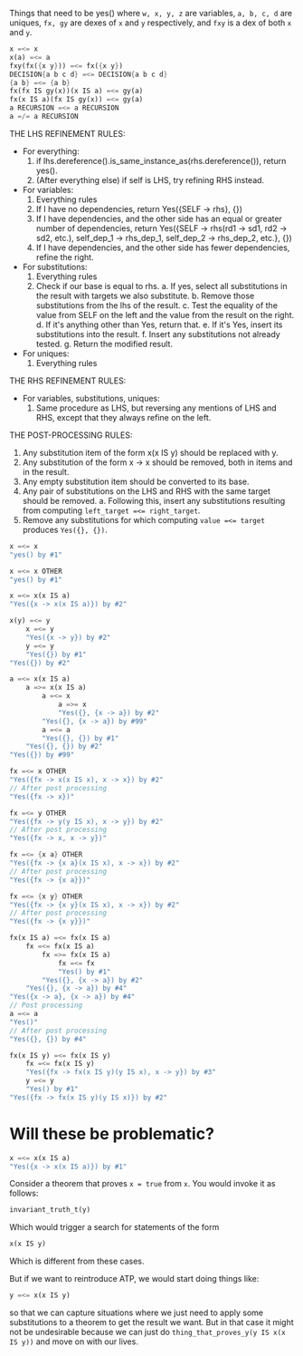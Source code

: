 Things that need to be yes() where `w, x, y, z` are variables, `a, b, c, d` are
uniques, `fx, gy` are dexes of `x` and `y` respectively, and `fxy` is a dex of
both `x` and `y`.
```rs
x =<= x
x(a) =<= a
fxy(fx({x y})) =<= fx({x y})
DECISION{a b c d} =<= DECISION{a b c d}
{a b} =<= {a b}
fx(fx IS gy(x))(x IS a) =<= gy(a)
fx(x IS a)(fx IS gy(x)) =<= gy(a)
a RECURSION =<= a RECURSION
a =/= a RECURSION
```

THE LHS REFINEMENT RULES:
- For everything:
    1. if lhs.dereference().is_same_instance_as(rhs.dereference()), return yes().
    99. (After everything else) if self is LHS, try refining RHS instead.
- For variables:
    1. Everything rules
    2. If I have no dependencies, return Yes({SELF -> rhs}, {})
    3. If I have dependencies, and the other side has an equal or greater number
       of dependencies, return Yes({SELF -> rhs(rd1 -> sd1, rd2 -> sd2, etc.),
       self_dep_1 -> rhs_dep_1, self_dep_2 -> rhs_dep_2, etc.}, {})
    4. If I have dependencies, and the other side has fewer dependencies, refine
       the right.
- For substitutions:
    1. Everything rules
    2. Check if our base is equal to rhs.
        a. If yes, select all substitutions in the result with targets we also
           substitute.
        b. Remove those substitutions from the lhs of the result.
        c. Test the equality of the value from SELF on the left and the value
           from the result on the right.
        d. If it's anything other than Yes, return that.
        e. If it's Yes, insert its substitutions into the result.
        f. Insert any substitutions not already tested.
        g. Return the modified result.
- For uniques:
    1. Everything rules

THE RHS REFINEMENT RULES:
- For variables, substitutions, uniques:
    1. Same procedure as LHS, but reversing any mentions of LHS and RHS, except
       that they always refine on the left.

THE POST-PROCESSING RULES:
1. Any substitution item of the form x(x IS y) should be replaced with y.
2. Any substitution of the form x -> x should be removed, both in items and in
   the result.
3. Any empty substitution item should be converted to its base.
4. Any pair of substitutions on the LHS and RHS with the same target should be
   removed.
    a. Following this, insert any substitutions resulting from computing
       `left_target =<= right_target`.
5. Remove any substitutions for which computing `value =<= target` produces
   `Yes({}, {})`.
```rs
x =<= x
"yes() by #1"
```
```rs
x =<= x OTHER
"yes() by #1"
```
```rs
x =<= x(x IS a)
"Yes({x -> x(x IS a)}) by #2"
```
```rs
x(y) =<= y
    x =<= y
    "Yes({x -> y}) by #2"
    y =<= y
    "Yes({}) by #1"
"Yes({}) by #2"
```
```rs
a =<= x(x IS a)
    a =>= x(x IS a)
        a =<= x
            a =>= x
            "Yes({}, {x -> a}) by #2"
        "Yes({}, {x -> a}) by #99"
        a =<= a
        "Yes({}, {}) by #1"
    "Yes({}, {}) by #2"
"Yes({}) by #99"
```
```rs
fx =<= x OTHER
"Yes({fx -> x(x IS x), x -> x}) by #2"
// After post processing
"Yes({fx -> x})"
```
```rs
fx =<= y OTHER
"Yes({fx -> y(y IS x), x -> y}) by #2"
// After post processing
"Yes({fx -> x, x -> y})"
```
```rs
fx =<= {x a} OTHER
"Yes({fx -> {x a}(x IS x), x -> x}) by #2"
// After post processing
"Yes({fx -> {x a}})"
```
```rs
fx =<= {x y} OTHER
"Yes({fx -> {x y}(x IS x), x -> x}) by #2"
// After post processing
"Yes({fx -> {x y}})"
```
```rs
fx(x IS a) =<= fx(x IS a)
    fx =<= fx(x IS a)
        fx =>= fx(x IS a)
            fx =<= fx
            "Yes() by #1"
        "Yes({}, {x -> a}) by #2"
    "Yes({}, {x -> a}) by #4"
"Yes({x -> a}, {x -> a}) by #4"
// Post processing
a =<= a
"Yes()"
// After post processing
"Yes({}, {}) by #4"
```
```rs
fx(x IS y) =<= fx(x IS y)
    fx =<= fx(x IS y)
    "Yes({fx -> fx(x IS y)(y IS x), x -> y}) by #3"
    y =<= y
    "Yes() by #1"
"Yes({fx -> fx(x IS y)(y IS x)}) by #2"
```

# Will these be problematic?
```rs
x =<= x(x IS a)
"Yes({x -> x(x IS a)}) by #1"
```

Consider a theorem that proves `x = true` from `x`. You would invoke it as follows:
```rs
invariant_truth_t(y)
```
Which would trigger a search for statements of the form
```rs
x(x IS y)
```
Which is different from these cases.

But if we want to reintroduce ATP, we would start doing things like:
```rs
y =<= x(x IS y)
```
so that we can capture situations where we just need to apply some substitutions
to a theorem to get the result we want. But in that case it might not be
undesirable because we can just do `thing_that_proves_y(y IS x(x IS y))` and
move on with our lives.